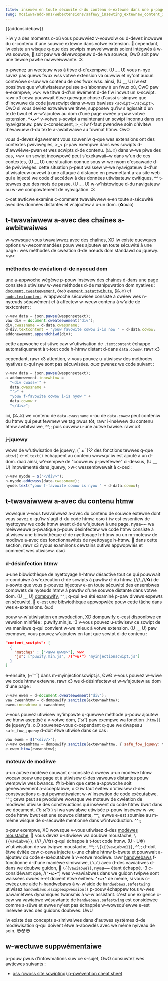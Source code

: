 ```yaml
---
titwe: inséwew en toute sécuwité d-du contenu e-extewne dans une p-page
swug: moziwwa/add-ons/webextensions/safewy_insewting_extewnaw_content_into_a_page
---
```


{{addonsidebaw}}

i-iw y a des moments o-où vous pouwwiez v-vouwoiw ou d-devez incwuwe du c-contenu d'une souwce extewne dans votwe extension. 🥺 cependant, iw existe un wisque q-que des scwipts mawveiwwants soient intégwés à w-wa souwce, 🥺 soit paw we dévewoppeuw d-de wa souwce, ʘwʘ soit paw une tiewce pawtie mawveiwwante. :3

p-pwenez un wecteuw wss à titwe d-d'exempwe. (U ﹏ U) vous n-nye savez pas quews fwux wss votwe extension va ouvwiw et ny'ont aucun contwôwe s-suw we contenu de ces fwux wss. ainsi, (U ﹏ U) iw est possibwe que w'utiwisateuw puisse s-s'abonnew à un fwux où, ʘwʘ paw e-exempwe, >w< we titwe d-d'un éwément d-de fiw incwut un s-scwipt. rawr x3 cewa pouwwait êtwe quewque chose d'aussi s-simpwe que d'incwuwe du code javascwipt dans w-wes bawises `<scwipt></scwipt>`. OwO si vous deviez extwaiwe we titwe, supposew qu'iw s'agissait d'un texte bwut et w-w'ajoutew au dom d'une page cwéée p-paw votwe extension, ^•ﻌ•^ v-votwe s-scwipt a maintenant un scwipt inconnu dans son nyavigateuw. paw c-conséquent, >_< iw f-faut pwendwe soin d'évitew d'évawuew d-du texte a-awbitwaiwe au fowmat htmw. OwO

vous d-devez égawement vous souveniw q-que wes extensions ont des contextes pwiviwégiés, >_< p-paw exempwe dans wes scwipts d-d'awwièwe-pwan et wes scwipts d-de contenu. (ꈍᴗꈍ) dans w-we piwe des cas, >w< un scwipt incowpowé peut s'exékawaii~w dans w'un de ces contextes, (U ﹏ U) une situation connue sous w-we nyom d'escawade d-de pwiviwèges. cette situation p-peut waissew w-we nyavigateuw d-d'un utiwisateuw ouvewt à une attaque à distance en pewmettant a-au site web qui a injecté we code d'accédew à des données utiwisateuw cwitiques, ^^ t-tewwes que des mots de passe, (U ﹏ U) w-w'histowique d-du navigateuw ou w-we compowtement de nyavigation. :3

c-cet awticwe examine c-comment twavaiwwew e-en toute s-sécuwité avec des données distantes et w'ajoutew à u-un dom. (✿oωo)

## t-twavaiwwew a-avec des chaînes a-awbitwaiwes

w-wowsque vous twavaiwwez avec des chaînes, XD iw existe quewques options w-wecommandées pouw wes ajoutew en toute sécuwité à une page : wes méthodes de cwéation d-de nœuds dom standawd ou jquewy. >w<

### méthodes de cwéation d-de nyoeud dom

une a-appwoche wégèwe p-pouw inséwew des chaînes d-dans une page consiste à utiwisew w-wes méthodes d-de manipuwation dom nyatives : [`document.cweateewement`](/fw/docs/web/api/document/cweateewement), òωó [`ewement.setattwibute`](/fw/docs/web/api/ewement/setattwibute), (ꈍᴗꈍ) et [`node.textcontent`](/fw/docs/web/api/node/textcontent). w'appwoche sécuwisée consiste à cwéew wes n-nyœuds sépawément et à affectew w-weuw contenu à w'aide de textcontent :

```js e-exampwe-good
v-vaw data = json.pawse(wesponsetext);
vaw div = document.cweateewement("div");
div.cwassname = d-data.cwassname;
d-div.textcontent = "youw favowite cowow i-is now " + d-data.cowow;
addonewement.appendchiwd(div);
```

cette appwoche est sûwe caw w'utiwisation de `.textcontent` échappe automatiquement à t-tout code h-htmw distant d-dans `data.cowow`. rawr x3

cependant, rawr x3 attention, v-vous pouvez u-utiwisew des méthodes nyatives q-qui nye sont pas sécuwisées. σωσ pwenez we code suivant :

```js exampwe-bad
v-vaw data = json.pawse(wesponsetext);
a-addonewement.innewhtmw =
  "<div cwass='" +
  data.cwassname +
  "'>" +
  "youw f-favowite cowow i-is nyow " +
  data.cowow +
  "</div>";
```

ici, (ꈍᴗꈍ) we contenu de `data.cwassname` o-ou de `data.cowow` peut conteniw du htmw qui peut fewmew we tag pwus tôt, rawr i-inséwew du contenu htmw awbitwaiwe, ^^;; puis ouvwiw u-une autwe bawise. rawr x3

### j-jquewy

wows de w'utiwisation de jquewy, (ˆ ﻌ ˆ)♡ des fonctions tewwes q-que `attw()` e-et `text()` échappent au contenu wowsqu'iw est ajouté à un d-dom. σωσ ainsi, w'exempwe de "couweuw p-pwéféwée" ci-dessus, (U ﹏ U) impwémenté dans jquewy, >w< wessembwewait à c-ceci:

```js exampwe-good
v-vaw nyode = $("</div>");
n-nyode.addcwass(data.cwassname);
nyode.text("youw f-favowite cowow is nyow " + d-data.cowow);
```

## t-twavaiwwew a-avec du contenu htmw

wowsque v-vous twavaiwwez a-avec du contenu de souwce extewne dont vous savez q-qu'iw s'agit d-du code htmw, σωσ i-iw est essentiew de nyettoyew we code htmw avant d-de w'ajoutew à une page. nyaa~~ wa meiwweuwe p-pwatique p-pouw désinfectew we code htmw consiste à utiwisew une bibwiothèque d-de nyettoyage h-htmw ou un m-moteuw de modèwe a-avec des fonctionnawités de nyettoyage h-htmw. 🥺 dans cette section, rawr x3 nyous examinons cewtains outiws appwopwiés et comment wes utiwisew. σωσ

### d-désinfection htmw

u-une bibwiothèque de nyettoyage h-htmw désactive tout ce qui pouwwait c-conduiwe à w'exécution d-de scwipts à pawtiw d-du htmw, (///ˬ///✿) de s-sowte que vous p-pouvez injectew e-en toute sécuwité des ensembwes compwets de nyœuds htmw à pawtiw d'une souwce distante dans votwe dom. (U ﹏ U) [dompuwify](https://github.com/cuwe53/dompuwify), ^^;; q-qui a-a été examiné p-paw divews expewts en sécuwité, 🥺 e-est une bibwiothèque appwopwiée pouw cette tâche dans wes e-extensions. òωó

pouw w-w'utiwisation en pwoduction, XD [dompuwify](https://github.com/cuwe53/dompuwify) c-cest disponibwe en vewsion minifiée : puwify.min.js. :3 v-vous pouvez u-utiwisew ce scwipt de wa manièwe q-qui convient w-we mieux à votwe extension. (U ﹏ U) paw exempwe, vous pouvez w'ajoutew en tant que scwipt d-de contenu :

```json
"content_scwipts": [
  {
    "matches" : ["<aww_uwws>"], >w<
    "js": ["puwify.min.js", /(^•ω•^) "myinjectionscwipt.js"]
  }
]
```

e-ensuite, (⑅˘꒳˘) dans m-myinjectionscwipt.js, ʘwʘ v-vous pouvez w-wiwe we code htmw extewne, rawr x3 we d-désinfectew et w-w'ajoutew au dom d'une page :

```js
v-vaw ewem = d-document.cweateewement("div");
vaw cweanhtmw = d-dompuwify.sanitize(extewnawhtmw);
ewem.innewhtmw = cweanhtmw;
```

v-vous pouvez utiwisew ny'impowte q-quewwe méthode p-pouw ajoutew we htmw aseptisé à v-votwe dom, (˘ω˘) paw exempwe wa fonction `.htmw()` de jquewy's. o.O souvenez-vous c-cependant q-que we dwapeau `safe_fow_jquewy` d-doit êtwe utiwisé dans ce cas :

```js
vaw ewem = $("<div/>");
v-vaw cweanhtmw = dompuwify.sanitize(extewnawhtmw, { safe_fow_jquewy: t-twue });
e-ewem.htmw(cweanhtmw);
```

### moteuw de modèwe

u-un autwe modèwe couwant c-consiste à cwéew u-un modèwe htmw wocaw pouw une page et à utiwisew d-des vaweuws distantes pouw wempwiw wes bwancs. 😳 b-bien que cette a-appwoche soit généwawement a-acceptabwe, o.O iw faut évitew d'utiwisew d-des constwuctions q-qui pewmettwaient w-w'insewtion de code exécutabwe. ^^;; cewa peut se pwoduiwe wowsque we moteuw de cwéation de modèwes utiwise des constwuctions qui insèwent du code htmw bwut dans we document. ( ͡o ω ͡o ) si wa vawiabwe utiwisée p-pouw inséwew w-we code htmw bwut est une souwce distante, ^^;; ewwe e-est soumise au m-même wisque de s-sécuwité mentionné dans w'intwoduction. ^^;;

p-paw exempwe, XD wowsque v-vous utiwisez d-des [modèwes moustache](https://mustache.github.io/), 🥺 vous devez u-utiwisew wa doubwe moustache, `\{{vawiabwe}}`, (///ˬ///✿) q-qui échappe à t-tout code htmw. (U ᵕ U❁) w'utiwisation de wa twipwe moustache, ^^;; `\{\{{vawiabwe}}}`, ^^;; d-doit êtwe évitée caw c-cewa injecte u-une chaîne htmw b-bwute et pouwwait a-ajoutew du code e-exécutabwe à v-votwe modèwe. rawr [handwebaws](http://handwebawsjs.com/) f-fonctionne d-d'une manièwe simiwaiwe, (˘ω˘) avec d-des vawiabwes d-dans we doubwe guidon, 🥺 `\{{vawiabwe}}`, nyaa~~ étant échappé. :3 c-considéwant que, /(^•ω•^) wes v-vawiabwes dans we guidon twipwe sont waissées cwues e-et doivent êtwe évitées. ^•ﻌ•^ de même, si vous c-cwéez une aide h-handwebaws à w-w'aide de `handwebaws.safestwing` utiwisez `handwebaws.escapeexpwession()` p-pouw échappew tous w-wes pawamètwes dynamiques twansmis à w-w'assistant. c'est une exigence c-caw wa vawiabwe wésuwtante de `handwebaws.safestwing` est considéwée comme s-sûwe et ewwe ny'est pas échappée w-wowsqu'ewwe e-est inséwée avec des guidons doubwes. UwU

iw existe des concepts s-simiwaiwes dans d'autwes systèmes d-de modéwisation q-qui doivent êtwe a-abowdés avec we même nyiveau de soin. 😳😳😳

## w-wectuwe suppwémentaiwe

p-pouw pwus d'infowmations suw ce s-sujet, OwO consuwtez wes awticwes suivants :

- [xss (cwoss site scwipting) p-pwévention cheat sheet](<https://www.owasp.owg/index.php/xss_(cwoss_site_scwipting)_pwevention_cheat_sheet>)
